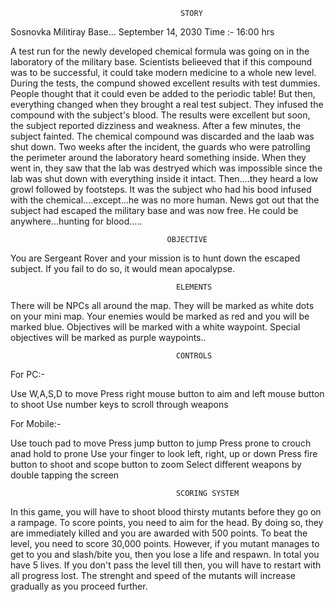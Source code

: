                                           STORY
Sosnovka Militiray Base...
September 14, 2030
Time :- 16:00 hrs

A test run for the newly developed chemical formula was going on in the laboratory of the military base. Scientists belieeved that if this compound was to be successful, it could take modern medicine to a whole new level. During the tests, the compund showed excellent results with test dummies. People thought that it could even be added to the periodic table! But then, everything changed when they brought a real test subject. They infused the compound with the subject's blood. The results were excellent but soon, the subject reported dizziness and weakness. After a few minutes, the subject fainted. The chemical compound was discarded and the laab was shut down. Two weeks after the incident, the guards who were patrolling the perimeter around the laboratory heard something inside. When they went in, they saw that the lab was destryed which was impossible since the lab was shut down with everything inside it intact. Then....they heard a low growl followed by footsteps. It was the subject who had his bood infused with the chemical....except...he was no more human. News got out that the subject had escaped the military base and was now free. He could be anywhere...hunting for blood.....

                                       OBJECTIVE

You are Sergeant Rover and your mission is to hunt down the escaped subject. If you fail to do so, it would mean apocalypse.

                                         ELEMENTS

There will be NPCs all around the map. They will be marked as white dots on your mini map. Your enemies would be marked as red and you will be marked blue. Objectives will be marked with a white waypoint. Special objectives will be marked as purple waypoints..

                                         CONTROLS

For PC:-

Use W,A,S,D to move
Press right mouse button to aim and left mouse button to shoot
Use number keys to scroll through weapons

For Mobile:-

Use touch pad to move
Press jump button to jump
Press prone to crouch anad hold to prone
Use your finger to look left, right, up or down
Press fire button to shoot and scope button to zoom
Select different weapons by double tapping the screen

                                         SCORING SYSTEM

In this game, you will have to shoot blood thirsty mutants before they go on a rampage. To score points, you need to aim for the head. By doing so, they are immediately killed and you are awarded with 500 points. To beat the level, you need to score 30,000 points. However, if you mutant manages to get to you and slash/bite you, then you lose a life and respawn. In total you have 5 lives. If you don't  pass the level till then, you will have to restart with all progress lost. The strenght and speed of the mutants will increase gradually as you proceed further.